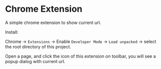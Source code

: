 Chrome Extension
================

A simple chrome extension to show current url.

Install:

Chrome -> `Extensions` -> Enable `Developer Mode` -> `Load unpacked` -> select the root directory of this project.

Open a page, and click the icon of this extension on toolbar, you will see a popup dialog with current url.